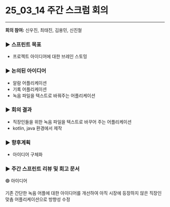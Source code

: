 # 25_03_14 주간 스크럼 회의
---

**회의 참여:** 신우진, 최태진, 김용민, 신진철

### ▶️ 스프린트 목표

- 프로젝트 아이디어에 대한 브레인 스토밍

### ▶️ 논의된 아이디어

- 알람 어플리케이션
- 기록 어플리케이션
- 녹음 파일을 텍스트로 바꿔주는 어플리케이션

### ▶️ 회의 결과

- 직장인들을 위한 녹음 파일을 텍스트로 바꾸어 주는 어플리케이션
- kotlin, java 환경에서 제작

### ▶️ 향후계획

- 아이디어 구체화

### ▶️ 주간 스프린트 리뷰 및 회고 문서

🟢 아이디어

기존 간단한 녹음 어플에 대한 아이디어를 개선하여 아직 시장에 등장하지 않은 직장인 맞춤 어플리케이션으로 방향성 수정
